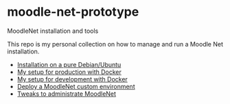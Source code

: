 # moodle-net-prototype
MoodleNet installation and tools

This repo is my personal collection on how to manage and run a Moodle Net installation.

* [Installation on a pure Debian/Ubuntu](./install_debian.md)
* [My setup for production with Docker](./docker_setup.md)
* [My setup for development with Docker](./docker_setup_dev.md)
* [Deploy a MoodleNet custom environment](deploy_dev.md)
* [Tweaks to administrate MoodleNet](tweaks.md)
